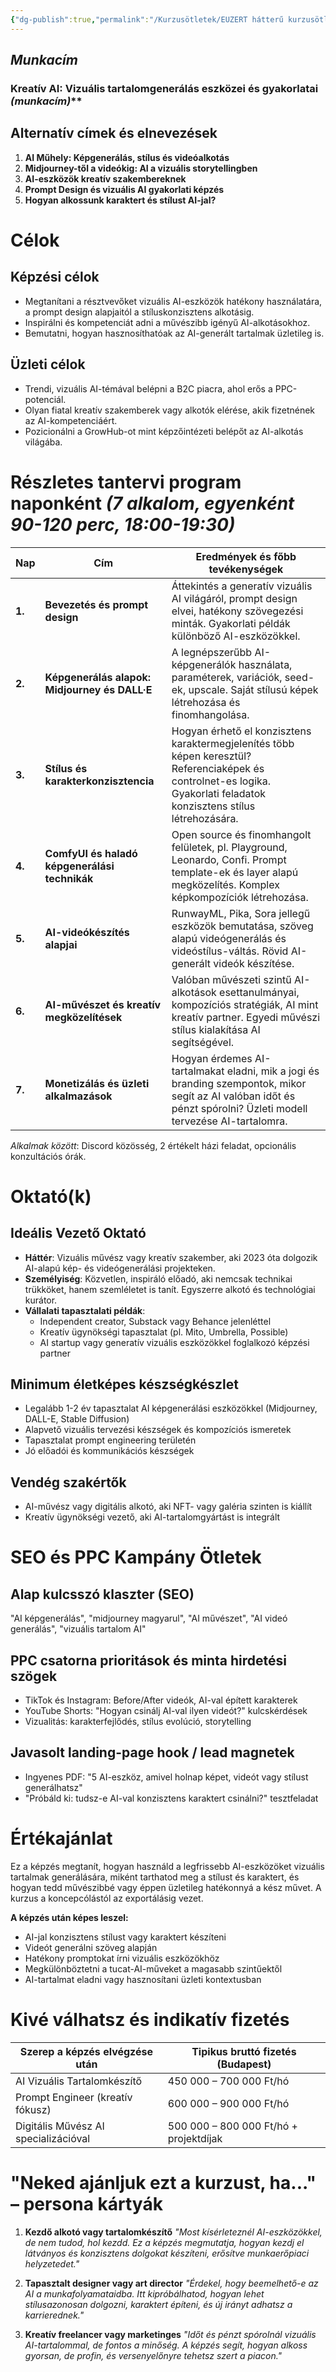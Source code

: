 ```yaml
---
{"dg-publish":true,"permalink":"/Kurzusötletek/EUZERT hátterű kurzusötletek (7)/Kreatív AI/","dgShowBacklinks":true,"dgShowLocalGraph":true,"dgEnableSearch":true,"dgShowTags":true}
---
```



## *Munkacím* 

### Kreatív AI: Vizuális tartalomgenerálás eszközei és gyakorlatai *(munkacím)***

## Alternatív címek és elnevezések
1. **AI Műhely: Képgenerálás, stílus és videóalkotás**
2. **Midjourney-től a videókig: AI a vizuális storytellingben**
3. **AI-eszközök kreatív szakembereknek**
4. **Prompt Design és vizuális AI gyakorlati képzés**
5. **Hogyan alkossunk karaktert és stílust AI-jal?**

# Célok

## Képzési célok
* Megtanítani a résztvevőket vizuális AI-eszközök hatékony használatára, a prompt design alapjaitól a stíluskonzisztens alkotásig.
* Inspirálni és kompetenciát adni a művészibb igényű AI-alkotásokhoz.
* Bemutatni, hogyan hasznosíthatóak az AI-generált tartalmak üzletileg is.

## Üzleti célok
* Trendi, vizuális AI-témával belépni a B2C piacra, ahol erős a PPC-potenciál.
* Olyan fiatal kreatív szakemberek vagy alkotók elérése, akik fizetnének az AI-kompetenciáért.
* Pozicionálni a GrowHub-ot mint képzőintézeti belépőt az AI-alkotás világába.

# Részletes tantervi program naponként *(7 alkalom, egyenként 90-120 perc, 18:00-19:30)*

| Nap | Cím | Eredmények és főbb tevékenységek |
| --- | --- | --- |
| **1.** | **Bevezetés és prompt design** | Áttekintés a generatív vizuális AI világáról, prompt design elvei, hatékony szövegezési minták. Gyakorlati példák különböző AI-eszközökkel. |
| **2.** | **Képgenerálás alapok: Midjourney és DALL·E** | A legnépszerűbb AI-képgenerálók használata, paraméterek, variációk, seed-ek, upscale. Saját stílusú képek létrehozása és finomhangolása. |
| **3.** | **Stílus és karakterkonzisztencia** | Hogyan érhető el konzisztens karaktermegjelenítés több képen keresztül? Referenciaképek és controlnet-es logika. Gyakorlati feladatok konzisztens stílus létrehozására. |
| **4.** | **ComfyUI és haladó képgenerálási technikák** | Open source és finomhangolt felületek, pl. Playground, Leonardo, Confi. Prompt template-ek és layer alapú megközelítés. Komplex képkompozíciók létrehozása. |
| **5.** | **AI-videókészítés alapjai** | RunwayML, Pika, Sora jellegű eszközök bemutatása, szöveg alapú videógenerálás és videóstílus-váltás. Rövid AI-generált videók készítése. |
| **6.** | **AI-művészet és kreatív megközelítések** | Valóban művészeti szintű AI-alkotások esettanulmányai, kompozíciós stratégiák, AI mint kreatív partner. Egyedi művészi stílus kialakítása AI segítségével. |
| **7.** | **Monetizálás és üzleti alkalmazások** | Hogyan érdemes AI-tartalmakat eladni, mik a jogi és branding szempontok, mikor segít az AI valóban időt és pénzt spórolni? Üzleti modell tervezése AI-tartalomra. |

*Alkalmak között*: Discord közösség, 2 értékelt házi feladat, opcionális konzultációs órák.

# Oktató(k)

## Ideális Vezető Oktató
* **Háttér**: Vizuális művész vagy kreatív szakember, aki 2023 óta dolgozik AI-alapú kép- és videógenerálási projekteken.
* **Személyiség**: Közvetlen, inspiráló előadó, aki nemcsak technikai trükköket, hanem szemléletet is tanít. Egyszerre alkotó és technológiai kurátor.
* **Vállalati tapasztalati példák**:
  * Independent creator, Substack vagy Behance jelenléttel
  * Kreatív ügynökségi tapasztalat (pl. Mito, Umbrella, Possible)
  * AI startup vagy generatív vizuális eszközökkel foglalkozó képzési partner

## Minimum életképes készségkészlet
* Legalább 1-2 év tapasztalat AI képgenerálási eszközökkel (Midjourney, DALL-E, Stable Diffusion)
* Alapvető vizuális tervezési készségek és kompozíciós ismeretek
* Tapasztalat prompt engineering területén
* Jó előadói és kommunikációs készségek

## Vendég szakértők
* AI-művész vagy digitális alkotó, aki NFT- vagy galéria szinten is kiállít
* Kreatív ügynökségi vezető, aki AI-tartalomgyártást is integrált

# SEO és PPC Kampány Ötletek

## Alap kulcsszó klaszter (SEO)
"AI képgenerálás", "midjourney magyarul", "AI művészet", "AI videó generálás", "vizuális tartalom AI"

## PPC csatorna prioritások és minta hirdetési szögek
* TikTok és Instagram: Before/After videók, AI-val épített karakterek
* YouTube Shorts: "Hogyan csinálj AI-val ilyen videót?" kulcskérdések
* Vizualitás: karakterfejlődés, stílus evolúció, storytelling

## Javasolt landing-page hook / lead magnetek
* Ingyenes PDF: "5 AI-eszköz, amivel holnap képet, videót vagy stílust generálhatsz"
* "Próbáld ki: tudsz-e AI-val konzisztens karaktert csinálni?" tesztfeladat

# Értékajánlat
Ez a képzés megtanít, hogyan használd a legfrissebb AI-eszközöket vizuális tartalmak generálására, miként tarthatod meg a stílust és karaktert, és hogyan tedd művészibbé vagy éppen üzletileg hatékonnyá a kész művet. A kurzus a koncepcólástól az exportálásig vezet.

**A képzés után képes leszel:**
* AI-jal konzisztens stílust vagy karaktert készíteni
* Videót generálni szöveg alapján
* Hatékony promptokat írni vizuális eszközökhöz
* Megkülönböztetni a tucat-AI-műveket a magasabb szintűektől
* AI-tartalmat eladni vagy hasznosítani üzleti kontextusban

# Kivé válhatsz és indikatív fizetés
| Szerep a képzés elvégzése után | Tipikus bruttó fizetés (Budapest) |
| ------------------------------ | --------------------------------- |
| AI Vizuális Tartalomkészítő    | 450 000 – 700 000 Ft/hó           |
| Prompt Engineer (kreatív fókusz) | 600 000 – 900 000 Ft/hó         |
| Digitális Művész AI specializációval | 500 000 – 800 000 Ft/hó + projektdíjak |

# "Neked ajánljuk ezt a kurzust, ha..." – persona kártyák

1. **Kezdő alkotó vagy tartalomkészítő**
   *"Most kísérleteznél AI-eszközökkel, de nem tudod, hol kezdd. Ez a képzés megmutatja, hogyan kezdj el látványos és konzisztens dolgokat készíteni, erősítve munkaerőpiaci helyzetedet."*

2. **Tapasztalt designer vagy art director**
   *"Érdekel, hogy beemelhető-e az AI a munkafolyamataidba. Itt kipróbálhatod, hogyan lehet stílusazonosan dolgozni, karaktert építeni, és új irányt adhatsz a karrierednek."*

3. **Kreatív freelancer vagy marketinges**
   *"Időt és pénzt spórolnál vizuális AI-tartalommal, de fontos a minőség. A képzés segít, hogyan alkoss gyorsan, de profin, és versenyelőnyre tehetsz szert a piacon."*
